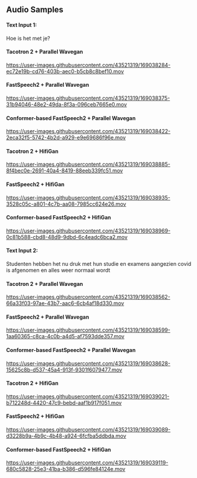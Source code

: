 ## Audio Samples

#### Text Input 1:
Hoe is het met je?

#### Tacotron 2 + Parallel Wavegan


https://user-images.githubusercontent.com/43521319/169038284-ec72e19b-cd76-403b-aec0-b5cb8c8bef10.mov




#### FastSpeech2 + Parallel Wavegan




https://user-images.githubusercontent.com/43521319/169038375-31b94046-48e2-49da-8f3a-096ceb7665e0.mov


#### Conformer-based FastSpeech2 + Parallel Wavegan


https://user-images.githubusercontent.com/43521319/169038422-2eca32f5-5742-4b2d-a929-e9e69686f96e.mov



#### Tacotron 2 + HifiGan


https://user-images.githubusercontent.com/43521319/169038885-8f4bec0e-2691-40a4-8419-88eeb339fc51.mov


#### FastSpeech2 + HifiGan



https://user-images.githubusercontent.com/43521319/169038935-3528c05c-a801-4c7b-aa08-7985cc624e26.mov



#### Conformer-based FastSpeech2 + HifiGan


https://user-images.githubusercontent.com/43521319/169038969-0c81b588-cbd8-48d9-9dbd-6c4eadc6bca2.mov




#### Text Input 2: 
Studenten hebben het nu druk met hun studie en examens aangezien covid is afgenomen en alles weer normaal wordt

#### Tacotron 2 + Parallel Wavegan



https://user-images.githubusercontent.com/43521319/169038562-66a33f03-97ae-43b7-aac6-6cb4af18d330.mov



#### FastSpeech2 + Parallel Wavegan



https://user-images.githubusercontent.com/43521319/169038599-1aa60365-c8ca-4c0b-a4d5-af7593dde357.mov



#### Conformer-based FastSpeech2 + Parallel Wavegan




https://user-images.githubusercontent.com/43521319/169038628-15625c8b-d537-45a4-913f-9301f6079477.mov


#### Tacotron 2 + HifiGan


https://user-images.githubusercontent.com/43521319/169039021-b712248d-4420-47c9-bebd-aaf1b917f051.mov




#### FastSpeech2 + HifiGan


https://user-images.githubusercontent.com/43521319/169039089-d3228b9a-4b9c-4b48-a924-6fcfba5ddbda.mov




#### Conformer-based FastSpeech2 + HifiGan


https://user-images.githubusercontent.com/43521319/169039119-680c5828-25e3-41ba-b386-d596fe84124e.mov



